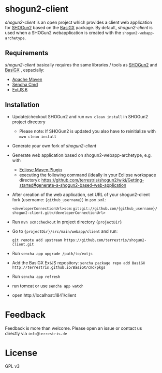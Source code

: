 # shogun2-client

*shogun2-client* is an open project which provides a client web application for [SHOGun2](https://github.com/terrestris/shogun2) based on the [BasiGX](https://github.com/terrestris/BasiGX) package. By default, *shogun2-client* is used when a SHOGun2 webapplication is created with the `shogun2-webapp-archetype`.

## Requirements

*shogun2-client* basically requires the same libraries / tools as [SHOGun2](https://github.com/terrestris/shogun2) and [BasiGX](https://github.com/terrestris/BasiGX) , espacially:
* [Apache Maven](https://maven.apache.org/)
* [Sencha Cmd](https://www.sencha.com/products/sencha-cmd/)
* [ExtJS 6](https://www.sencha.com/products/extjs/#overview)

## Installation

* Update/checkout SHOGun2 and run `mvn clean install` in SHOGun2 project directory
  * Please note: If SHOGun2 is updated you also have to reinitialize with `mvn clean install`
* Generate your own fork of *shogun2-client*
* Generate web application based on shogun2-webapp-archetype, e.g. with
  * [Eclipse Maven Plugin](http://www.eclipse.org/m2e/)
  * executing the following command (ideally in your Eclipse workspace directory): https://github.com/terrestris/shogun2/wiki/Getting-started#generate-a-shogun2-based-web-application
* After creation of the web application, set URL of your shogun2-client fork (username: `{github_username}`) in `pom.xml`:

   `<developerConnectionUrl>scm:git:git://github.com/{github_username}/shogun2-client.git</developerConnectionUrl>`

* Run `mvn scm:checkout` in project directory `{projectDir}`
* Go to `{projectDir}/src/main/webapp/client` and run:

  `git remote add upstream https://github.com/terrestris/shogun2-client.git`

* Run `sencha app upgrade /path/to/extjs`
* Add the BasiGX ExtJS repository:
  `sencha package repo add BasiGX  http://terrestris.github.io/BasiGX/cmd/pkgs`

* Run `sencha app refresh`

* run tomcat or use `sencha app watch`

* open http://localhost:1841/client

# Feedback

Feedback is more than welcome. Please open an issue or contact us directly via `info@terrestris.de`

# License

GPL v3
